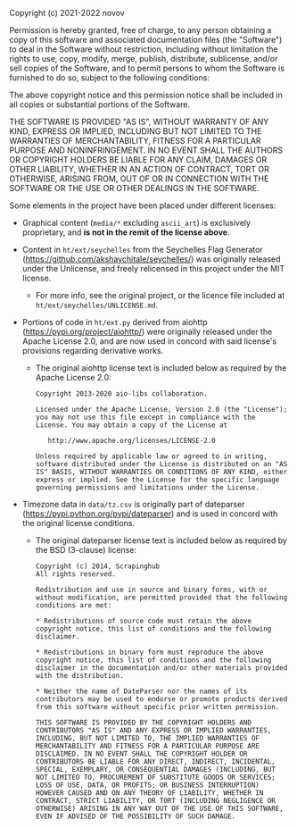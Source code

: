 Copyright (c) 2021-2022 novov

Permission is hereby granted, free of charge, to any person obtaining a copy of this software and associated documentation files (the "Software")  to deal in the Software without restriction, including without limitation the rights to use, copy, modify, merge, publish, distribute, sublicense, and/or sell copies of the Software, and to permit persons to whom the Software is furnished to do so, subject to the following conditions:

The above copyright notice and this permission notice shall be included in all copies or substantial portions of the Software.

THE SOFTWARE IS PROVIDED "AS IS", WITHOUT WARRANTY OF ANY KIND, EXPRESS OR IMPLIED, INCLUDING BUT NOT LIMITED TO THE WARRANTIES OF MERCHANTABILITY, FITNESS FOR A PARTICULAR PURPOSE AND NONINFRINGEMENT. IN NO EVENT SHALL THE AUTHORS OR COPYRIGHT HOLDERS BE LIABLE FOR ANY CLAIM, DAMAGES OR OTHER LIABILITY, WHETHER IN AN ACTION OF CONTRACT, TORT OR OTHERWISE, ARISING FROM, OUT OF OR IN CONNECTION WITH THE SOFTWARE OR THE USE OR OTHER DEALINGS IN THE SOFTWARE.


Some elements in the project have been placed under different licenses:

- Graphical content (`media/*` excluding `ascii_art`) is exclusively proprietary, and **is not in the remit of the license above**.

- Content in `ht/ext/seychelles` from the Seychelles Flag Generator (https://github.com/akshaychitale/seychelles/) was originally released under the Unlicense, and freely relicensed in this project under the MIT license.
   - For more info, see the original project, or the licence file included at `ht/ext/seychelles/UNLICENSE.md`.

- Portions of code in `ht/ext.py` derived from aiohttp (https://pypi.org/project/aiohttp/) were originally released under the Apache License 2.0, and are now used in concord with said license's provisions regarding derivative works.
   - The original aiohttp license text is included below as required by the Apache License 2.0:
      ```````````````````````````````````````````
      Copyright 2013-2020 aio-libs collaboration.

      Licensed under the Apache License, Version 2.0 (the "License"); you may not use this file except in compliance with the License. You may obtain a copy of the License at

         http://www.apache.org/licenses/LICENSE-2.0

      Unless required by applicable law or agreed to in writing, software distributed under the License is distributed on an "AS IS" BASIS, WITHOUT WARRANTIES OR CONDITIONS OF ANY KIND, either express or implied. See the License for the specific language governing permissions and limitations under the License.
      ```````````````````````````````````````````

- Timezone data in `data/tz.csv` is originally part of dateparser (https://pypi.python.org/pypi/dateparser) and is used in concord with the original license conditions.
   - The original dateparser license text is included below as required by the BSD (3-clause) license:
      ```````````````````````````````````````````
      Copyright (c) 2014, Scrapinghub
      All rights reserved.

      Redistribution and use in source and binary forms, with or without modification, are permitted provided that the following conditions are met:

      * Redistributions of source code must retain the above copyright notice, this list of conditions and the following disclaimer.

      * Redistributions in binary form must reproduce the above copyright notice, this list of conditions and the following disclaimer in the documentation and/or other materials provided with the distribution.

      * Neither the name of DateParser nor the names of its contributors may be used to endorse or promote products derived from this software without specific prior written permission.

      THIS SOFTWARE IS PROVIDED BY THE COPYRIGHT HOLDERS AND CONTRIBUTORS "AS IS" AND ANY EXPRESS OR IMPLIED WARRANTIES, INCLUDING, BUT NOT LIMITED TO, THE IMPLIED WARRANTIES OF MERCHANTABILITY AND FITNESS FOR A PARTICULAR PURPOSE ARE DISCLAIMED. IN NO EVENT SHALL THE COPYRIGHT HOLDER OR CONTRIBUTORS BE LIABLE FOR ANY DIRECT, INDIRECT, INCIDENTAL, SPECIAL, EXEMPLARY, OR CONSEQUENTIAL DAMAGES (INCLUDING, BUT NOT LIMITED TO, PROCUREMENT OF SUBSTITUTE GOODS OR SERVICES; LOSS OF USE, DATA, OR PROFITS; OR BUSINESS INTERRUPTION) HOWEVER CAUSED AND ON ANY THEORY OF LIABILITY, WHETHER IN CONTRACT, STRICT LIABILITY, OR TORT (INCLUDING NEGLIGENCE OR OTHERWISE) ARISING IN ANY WAY OUT OF THE USE OF THIS SOFTWARE, EVEN IF ADVISED OF THE POSSIBILITY OF SUCH DAMAGE.
      ```````````````````````````````````````````

